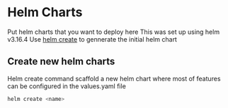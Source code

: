 # Helm Charts
Put helm charts that you want to deploy here
This was set up using helm v3.16.4
Use [helm create](https://helm.sh/docs/helm/helm_create/) to gennerate the initial helm chart

## Create new helm charts
Helm create command scaffold a new helm chart where most of features can be configured in the values.yaml file

```bash
helm create <name>
```
